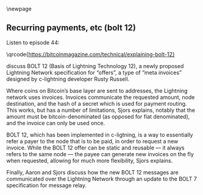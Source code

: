 \newpage
## Recurring payments, etc (bolt 12)

Listen to episode 44:

\qrcode{https://bitcoinmagazine.com/technical/explaining-bolt-12}

discuss BOLT 12 (Basis of Lightning Technology 12), a newly proposed Lightning Network specification for “offers”, a type of “meta invoices” designed by c-lightning developer Rusty Russell.

Where coins on Bitcoin’s base layer are sent to addresses, the Lightning network uses invoices. Invoices communicate the requested amount, node destination, and the hash of a secret which is used for payment routing. This works, but has a number of limitations, Sjors explains, notably that the amount must be bitcoin-denominated (as opposed for fiat denominated), and the invoice can only be used once.

BOLT 12, which has been implemented in c-ligtning, is a way to essentially refer a payer to the node that is to be paid, in order to request a new invoice. While the BOLT 12 offer can be static and reusable — it always refers to the same node — the payee can generate new invoices on the fly when requested, allowing for much more flexibility, Sjors explains.

Finally, Aaron and Sjors discuss how the new BOLT 12 messages are communicated over the Lightning Network through an update to the BOLT 7 specification for message relay.
